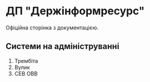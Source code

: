 # ДП "Держінформресурс"

Офіційна сторінка з документацією.

## Системи на адмініструванні

1. Трембіта
2. Вулик
3. СЕВ ОВВ

[//begin]: # "Autogenerated link references for markdown compatibility"
[inbox]: inbox "Inbox"
[foam-tips]: foam-tips "Foam tips"
[todo]: todo "Todo"
[//end]: # "Autogenerated link references"